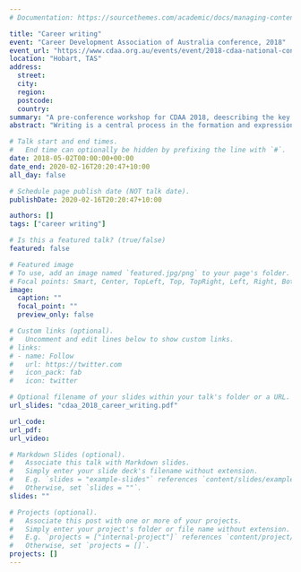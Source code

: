 ```yaml
---
# Documentation: https://sourcethemes.com/academic/docs/managing-content/

title: "Career writing"
event: "Career Development Association of Australia conference, 2018"
event_url: "https://www.cdaa.org.au/events/event/2018-cdaa-national-conference"
location: "Hobart, TAS"
address:
  street:
  city:
  region:
  postcode:
  country:
summary: "A pre-conference workshop for CDAA 2018, deescribing the key principles of career writing and offering several practical examples."
abstract: "Writing is a central process in the formation and expression of career stories and identities. Typically, this takes the form of functional career writing such as resumes, cover letters, and personal statements. But the value of writing to career development goes well beyond the writing that is needed for a job application. Writing is recognised as a fundamental process of learning and identity formation and has been used in counselling to promote healing. Building on this use of writing as a formative process, and drawing on constructivist theories of career development, psychology and learning, particularly career learning theory and  dialogical self theory, several researchers have explored *career writing* — which includes creative, expressive, and reflective genres — as a vehicle for the process of career identity formation. Career writing has been proven to increase students’ luck readiness and to improve the depth and quality of their reflective writing. In this workshop, participants will explore the practical application of career writing by completing several writing activities designed to help clients reflect on their career identity, decisions, professional development, and challenges. After a brief introduction to the theories that inform career writing, participants will be guided through four discrete writing tasks and a peer feedback process. They will be invited to reflect on how these activites may be adapted and applied in their own practice and encouraged to share their experience and ideas for further activities and approaches."

# Talk start and end times.
#   End time can optionally be hidden by prefixing the line with `#`.
date: 2018-05-02T00:00:00+00:00
date_end: 2020-02-16T20:20:47+10:00
all_day: false

# Schedule page publish date (NOT talk date).
publishDate: 2020-02-16T20:20:47+10:00

authors: []
tags: ["career writing"]

# Is this a featured talk? (true/false)
featured: false

# Featured image
# To use, add an image named `featured.jpg/png` to your page's folder. 
# Focal points: Smart, Center, TopLeft, Top, TopRight, Left, Right, BottomLeft, Bottom, BottomRight.
image:
  caption: ""
  focal_point: ""
  preview_only: false

# Custom links (optional).
#   Uncomment and edit lines below to show custom links.
# links:
# - name: Follow
#   url: https://twitter.com
#   icon_pack: fab
#   icon: twitter

# Optional filename of your slides within your talk's folder or a URL.
url_slides: "cdaa_2018_career_writing.pdf"

url_code:
url_pdf:
url_video:

# Markdown Slides (optional).
#   Associate this talk with Markdown slides.
#   Simply enter your slide deck's filename without extension.
#   E.g. `slides = "example-slides"` references `content/slides/example-slides.md`.
#   Otherwise, set `slides = ""`.
slides: ""

# Projects (optional).
#   Associate this post with one or more of your projects.
#   Simply enter your project's folder or file name without extension.
#   E.g. `projects = ["internal-project"]` references `content/project/deep-learning/index.md`.
#   Otherwise, set `projects = []`.
projects: []
---
```

